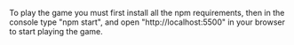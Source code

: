 To play the game you must first install all the npm requirements, then in the console type "npm start", and open "http://localhost:5500" in your browser to start playing the game.
